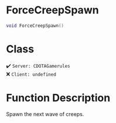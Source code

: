 # ForceCreepSpawn
```lua
void ForceCreepSpawn()
```
# Class
✔️ `Server: CDOTAGamerules`  
❌ `Client: undefined`  

# Function Description
Spawn the next wave of creeps.

